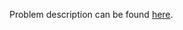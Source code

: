 Problem description can be found [here](https://www.hackerrank.com/challenges/py-set-intersection-operation/problem).
